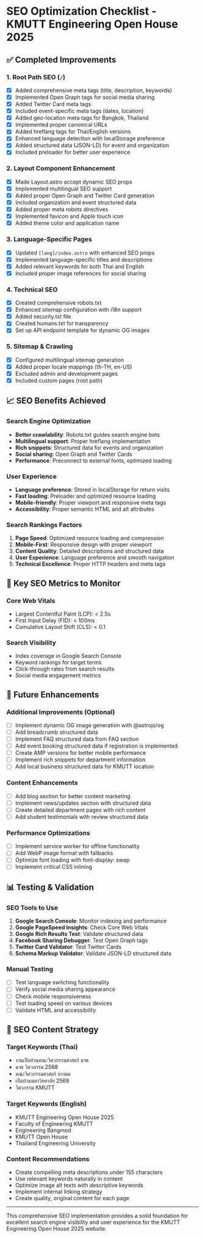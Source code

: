 # SEO Optimization Checklist - KMUTT Engineering Open House 2025

## ✅ Completed Improvements

### 1. Root Path SEO (`/`)

- [x] Added comprehensive meta tags (title, description, keywords)
- [x] Implemented Open Graph tags for social media sharing
- [x] Added Twitter Card meta tags
- [x] Included event-specific meta tags (dates, location)
- [x] Added geo-location meta tags for Bangkok, Thailand
- [x] Implemented proper canonical URLs
- [x] Added hreflang tags for Thai/English versions
- [x] Enhanced language detection with localStorage preference
- [x] Added structured data (JSON-LD) for event and organization
- [x] Included preloader for better user experience

### 2. Layout Component Enhancement

- [x] Made Layout.astro accept dynamic SEO props
- [x] Implemented multilingual SEO support
- [x] Added proper Open Graph and Twitter Card generation
- [x] Included organization and event structured data
- [x] Added proper meta robots directives
- [x] Implemented favicon and Apple touch icon
- [x] Added theme color and application name

### 3. Language-Specific Pages

- [x] Updated `[lang]/index.astro` with enhanced SEO props
- [x] Implemented language-specific titles and descriptions
- [x] Added relevant keywords for both Thai and English
- [x] Included proper image references for social sharing

### 4. Technical SEO

- [x] Created comprehensive robots.txt
- [x] Enhanced sitemap configuration with i18n support
- [x] Added security.txt file
- [x] Created humans.txt for transparency
- [x] Set up API endpoint template for dynamic OG images

### 5. Sitemap & Crawling

- [x] Configured multilingual sitemap generation
- [x] Added proper locale mappings (th-TH, en-US)
- [x] Excluded admin and development pages
- [x] Included custom pages (root path)

## 📈 SEO Benefits Achieved

### Search Engine Optimization

- **Better crawlability**: Robots.txt guides search engine bots
- **Multilingual support**: Proper hreflang implementation
- **Rich snippets**: Structured data for events and organization
- **Social sharing**: Open Graph and Twitter Cards
- **Performance**: Preconnect to external fonts, optimized loading

### User Experience

- **Language preference**: Stored in localStorage for return visits
- **Fast loading**: Preloader and optimized resource loading
- **Mobile-friendly**: Proper viewport and responsive meta tags
- **Accessibility**: Proper semantic HTML and alt attributes

### Search Rankings Factors

1. **Page Speed**: Optimized resource loading and compression
2. **Mobile-First**: Responsive design with proper viewport
3. **Content Quality**: Detailed descriptions and structured data
4. **User Experience**: Language preference and smooth navigation
5. **Technical Excellence**: Proper HTTP headers and meta tags

## 🎯 Key SEO Metrics to Monitor

### Core Web Vitals

- Largest Contentful Paint (LCP): < 2.5s
- First Input Delay (FID): < 100ms
- Cumulative Layout Shift (CLS): < 0.1

### Search Visibility

- Index coverage in Google Search Console
- Keyword rankings for target terms
- Click-through rates from search results
- Social media engagement metrics

## 🚀 Future Enhancements

### Additional Improvements (Optional)

- [ ] Implement dynamic OG image generation with @astrojs/og
- [ ] Add breadcrumb structured data
- [ ] Implement FAQ structured data from FAQ section
- [ ] Add event booking structured data if registration is implemented
- [ ] Create AMP versions for better mobile performance
- [ ] Implement rich snippets for department information
- [ ] Add local business structured data for KMUTT location

### Content Enhancements

- [ ] Add blog section for better content marketing
- [ ] Implement news/updates section with structured data
- [ ] Create detailed department pages with rich content
- [ ] Add student testimonials with review structured data

### Performance Optimizations

- [ ] Implement service worker for offline functionality
- [ ] Add WebP image format with fallbacks
- [ ] Optimize font loading with font-display: swap
- [ ] Implement critical CSS inlining

## 📊 Testing & Validation

### SEO Tools to Use

1. **Google Search Console**: Monitor indexing and performance
2. **Google PageSpeed Insights**: Check Core Web Vitals
3. **Google Rich Results Test**: Validate structured data
4. **Facebook Sharing Debugger**: Test Open Graph tags
5. **Twitter Card Validator**: Test Twitter Cards
6. **Schema Markup Validator**: Validate JSON-LD structured data

### Manual Testing

- [ ] Test language switching functionality
- [ ] Verify social media sharing appearance
- [ ] Check mobile responsiveness
- [ ] Test loading speed on various devices
- [ ] Validate HTML and accessibility

## 📝 SEO Content Strategy

### Target Keywords (Thai)

- งานเปิดบ้านคณะวิศวกรรมศาสตร์ มจธ
- มจธ วิศวกรรม 2568
- คณะวิศวกรรมศาสตร์ บางมด
- เปิดบ้านมหาวิทยาลัย 2568
- วิศวกรรม KMUTT

### Target Keywords (English)

- KMUTT Engineering Open House 2025
- Faculty of Engineering KMUTT
- Engineering Bangmod
- KMUTT Open House
- Thailand Engineering University

### Content Recommendations

- Create compelling meta descriptions under 155 characters
- Use relevant keywords naturally in content
- Optimize image alt texts with descriptive keywords
- Implement internal linking strategy
- Create quality, original content for each page

---

This comprehensive SEO implementation provides a solid foundation for excellent search engine visibility and user experience for the KMUTT Engineering Open House 2025 website.
